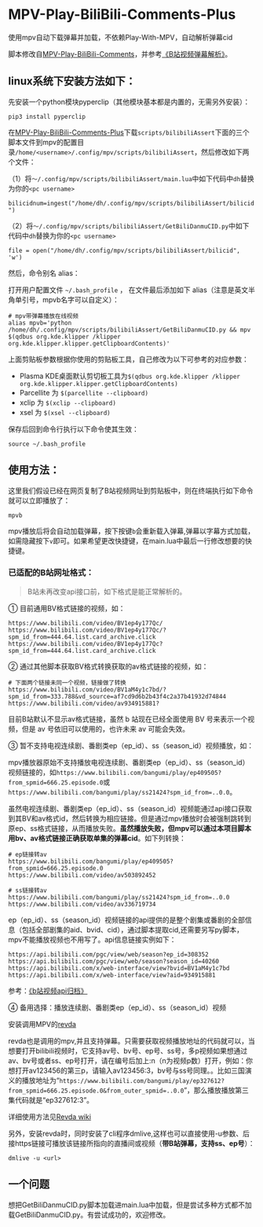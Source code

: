 # MPV-Play-BiliBili-Comments-Plus

使用mpv自动下载弹幕并加载，不依赖Play-With-MPV，自动解析弹幕cid

脚本修改自[MPV-Play-BiliBili-Comments](https://github.com/itKelis/MPV-Play-BiliBili-Comments)，并参考[《B站视频弹幕解析》](https://juejin.cn/post/7137928570080329741)。

## linux系统下安装方法如下：

先安装一个python模块pyperclip（其他模块基本都是内置的，无需另外安装）：

`pip3 install pyperclip`

在[MPV-Play-BiliBili-Comments-Plus](https://github.com/Duter2016/MPV-Play-BiliBili-Comments-Plus)下载`scripts/bilibiliAssert`下面的三个脚本文件到mpv的配置目录`/home/<username>/.config/mpv/scripts/bilibiliAssert`，然后修改如下两个文件：

（1）将`～/.config/mpv/scripts/bilibiliAssert/main.lua`中如下代码中`dh`替换为你的`<pc username>`

`bilicidnum=ingest("/home/dh/.config/mpv/scripts/bilibiliAssert/bilicid")`

（2）将`～/.config/mpv/scripts/bilibiliAssert/GetBiliDanmuCID.py`中如下代码中`dh`替换为你的`<pc username>`

`file = open("/home/dh/.config/mpv/scripts/bilibiliAssert/bilicid", 'w')`

然后，命令别名 alias：

打开用户配置文件 `~/.bash_profile` ， 在文件最后添加如下 alias（注意是英文半角单引号，mpvb名字可以自定义）：

```
# mpv带弹幕播放在线视频
alias mpvb='python /home/dh/.config/mpv/scripts/bilibiliAssert/GetBiliDanmuCID.py && mpv $(qdbus org.kde.klipper /klipper org.kde.klipper.klipper.getClipboardContents)'
```
上面剪贴板参数根据你使用的剪贴板工具，自己修改为以下可参考的对应参数：

* Plasma KDE桌面默认剪切板工具为`$(qdbus org.kde.klipper /klipper org.kde.klipper.klipper.getClipboardContents)`
* Parcellite 为 `$(parcellite --clipboard)`
* xclip 为 `$(xclip --clipboard)`
* xsel 为 `$(xsel --clipboard)`

保存后回到命令行执行以下命令使其生效：

`source ~/.bash_profile`

## 使用方法：

这里我们假设已经在网页复制了B站视频网址到剪贴板中，则在终端执行如下命令就可以立即播放了：

`mpvb`

mpv播放后将会自动加载弹幕，按下按键`b`会重新载入弹幕,弹幕以字幕方式加载，如需隐藏按下`v`即可。如果希望更改快捷键，在main.lua中最后一行修改想要的快捷键。

### 已适配的B站网址格式：

> B站未再改变api接口前，如下格式是能正常解析的。

① 目前通用BV格式链接的视频，如：
```
https://www.bilibili.com/video/BV1ep4y177Qc/
https://www.bilibili.com/video/BV1ep4y177Qc/?spm_id_from=444.64.list.card_archive.click
https://www.bilibili.com/video/BV1ep4y177Qc?spm_id_from=444.64.list.card_archive.click
```
② 通过其他脚本获取BV格式转换获取的av格式链接的视频，如：
```
# 下面两个链接未同一个视频，链接做了转换
https://www.bilibili.com/video/BV1aM4y1c7bd/?spm_id_from=333.788&vd_source=af7cd9d6b2b43f4c2a37b41932d74844
https://www.bilibili.com/video/av934915881?
```
目前B站默认不显示av格式链接，虽然 b 站现在已经全面使用 BV 号来表示一个视频，但是 av 号依旧可以使用的，也许未来 av 可能会失效。

③ 暂不支持电视连续剧、番剧类ep（ep_id）、ss（season_id）视频播放，如：

mpv播放器原始不支持播放电视连续剧、番剧类ep（ep_id）、ss（season_id）视频链接的，如`https://www.bilibili.com/bangumi/play/ep409505?from_spmid=666.25.episode.0`或`https://www.bilibili.com/bangumi/play/ss21424?spm_id_from=..0.0`。

虽然电视连续剧、番剧类ep（ep_id）、ss（season_id）视频能通过api接口获取到其BV和av格式id，然后转换为相应链接。但是通过mpv播放时会被强制跳转到原ep、ss格式链接，从而播放失败。**虽然播放失败，但mpv可以通过本项目脚本用bv、av格式链接正确获取单集的弹幕cid**。如下列转换：

```
# ep链接转av
https://www.bilibili.com/bangumi/play/ep409505?from_spmid=666.25.episode.0
https://www.bilibili.com/video/av503892452

# ss链接转av
https://www.bilibili.com/bangumi/play/ss21424?spm_id_from=..0.0
https://www.bilibili.com/video/av336719734
```
ep（ep_id）、ss（season_id）视频链接的api提供的是整个剧集或番剧的全部信息（包括全部剧集的aid、bvid、cid），通过脚本提取cid,还需要另写py脚本，mpv不能播放视频也不用写了。api信息链接实例如下：
```
https://api.bilibili.com/pgc/view/web/season?ep_id=308352
https://api.bilibili.com/pgc/view/web/season?season_id=40260
https://api.bilibili.com/x/web-interface/view?bvid=BV1aM4y1c7bd
https://api.bilibili.com/x/web-interface/view?aid=934915881
```
参考：[《b站视频api归档》](https://www.hecady.com/b%E7%AB%99%E8%A7%86%E9%A2%91api%E5%BD%92%E6%A1%A3/)

④ 备用选择：播放连续剧、番剧类ep（ep_id）、ss（season_id）视频

安装调用MPV的[revda](https://github.com/THMonster/Revda)

revda也是调用的mpv,并且支持弹幕。只需要获取视频播放地址的代码就可以，当想要打开bilibili视频时，它支持av号、bv号、ep号、ss号，多p视频如果想通过av、bv号或者ss、ep号打开，请在编号后加上:n（n为视频p数）打开，例如：你想打开av123456的第三p，请输入av123456:3，bv号与ss号同理。。比如三国演义的播放地址为“`https://www.bilibili.com/bangumi/play/ep327612?from_spmid=666.25.episode.0&from_outer_spmid=..0.0`”，那么播放播放第三集代码就是“ep327612:3”。

详细使用方法见[Revda wiki](https://github.com/THMonster/Revda/wiki/1-%E5%9F%BA%E7%A1%80%E7%94%A8%E6%B3%95)

另外，安装revda时，同时安装了cli程序dmlive,这样也可以直接使用-u参数、后接https链接可播放该链接所指向的直播间或视频（**带B站弹幕，支持ss、ep号**）：

`dmlive -u <url>`


## 一个问题

想把GetBiliDanmuCID.py脚本加载进main.lua中加载，但是尝试多种方式都不加载GetBiliDanmuCID.py。有尝试成功的，欢迎修改。
